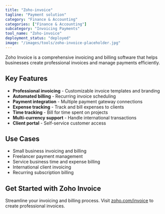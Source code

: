 ```yaml
---
title: "Zoho-invoice"
tagline: "Payment solution"
category: "Finance & Accounting"
categories: ["Finance & Accounting"]
subcategory: "Invoicing Payments"
tool_name: "Zoho-invoice"
deployment_status: "deployed"
image: "/images/tools/zoho-invoice-placeholder.jpg"
---
```

Zoho Invoice is a comprehensive invoicing and billing software that helps businesses create professional invoices and manage payments efficiently.

## Key Features

- **Professional invoicing** - Customizable invoice templates and branding
- **Automated billing** - Recurring invoice scheduling
- **Payment integration** - Multiple payment gateway connections
- **Expense tracking** - Track and bill expenses to clients
- **Time tracking** - Bill for time spent on projects
- **Multi-currency support** - Handle international transactions
- **Client portal** - Self-service customer access

## Use Cases

- Small business invoicing and billing
- Freelancer payment management
- Service business time and expense billing
- International client invoicing
- Recurring subscription billing

## Get Started with Zoho Invoice

Streamline your invoicing and billing process. Visit [zoho.com/invoice](https://www.zoho.com/invoice) to create professional invoices.
